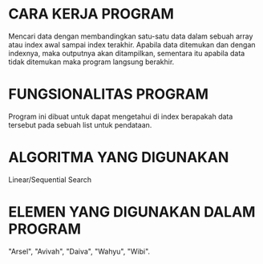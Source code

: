 # CARA KERJA PROGRAM
Mencari data dengan membandingkan satu-satu data dalam sebuah array atau index awal sampai index terakhir. Apabila data ditemukan dan dengan indexnya, maka outputnya akan ditampilkan, sementara itu apabila data tidak ditemukan maka program langsung berakhir.
# FUNGSIONALITAS PROGRAM
Program ini dibuat untuk dapat mengetahui di index berapakah data tersebut pada sebuah list untuk pendataan.
# ALGORITMA YANG DIGUNAKAN
Linear/Sequential Search
# ELEMEN YANG DIGUNAKAN DALAM PROGRAM
"Arsel", "Avivah", "Daiva", "Wahyu", "Wibi".
